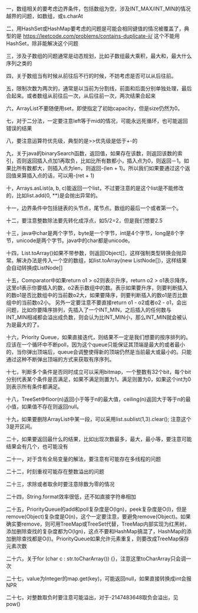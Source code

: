 一，数组相关的要考虑边界条件，包括数组为空，涉及INT_MAX/INT_MIN的情况
越界的问题，如数组，或s.charAt

二，用HashSet或HashMap要考虑的问题是可能会相同键值的情况被覆盖了，典型的是
https://leetcode.com/problems/contains-duplicate-ii/
这个不能用HashSet，除非能解决这个问题

三，涉及子数组的问题通常是动态规划，比如子数组最大乘积，最大和，最大什么序列之类的

四，关于数组当有时候从前往后不行的时候，不妨考虑是否可以从后往前。

五，限制次数为两次的，通常是以当前为分割线，前面和后面分别单独处理，最后合起来。或者数组从前往后一次，从后往前一次，两次结果合起来

六，ArrayList不要随便用set，即使指定了初始capacity，但是size仍然为0。

七，对于二分法，一定要注意left等于mid的情况，可能永远死循环，也可能返回错误的结果

八，要注意运算符优先级，典型的是>>优先级是低于+-的

九，关于java的binarySearch函数，返回值，如果存在该数，则返回该数的索引，否则返回插入点加1再取负，比如比所有数都小，插入点为0，则返回－1。如果比所有数都大，则插入点为len，则返回-(len + 1)。所以我们如果要通过这个返回值来算插入点的话，可以用-(ret + 1)

十，Arrays.asList(a, b, c)能返回一个list，不过要注意的是这个list是不能修改的，比如list.add(0, **)是会抛出异常的。

十一，边界条件中包括链表的头节点，尾节点。数组的最后一个或者第一个。

十二，要注意整数除法要先转化成浮点，如5/2=2，但是我们想要2.5

十三，java中char是两个字节，byte是一个字节，int是4个字节，long是8个字节，unicode是两个字节。java中的char都是unicode。

十四，List.toArray()如果不带参数，则返回Object[]，这样强制类型转换会抛异常。解决办法是传入一个空的数组，如list.toArray(new ListNode[])，这样结果会自动转换成ListNode[]

十五，Comparator中如果return o1 > o2则表示升序，return o2 > o1表示降序，这里o1表示你要插入的数，o2表示数组中的数。表示如果要升序，则要判断插入的数o1是否比数组中的当前数o2大，如果要降序，则要判断插入的数o1是否比数组中的当前数o2小。
另外一定要注意不要直接return o1 - o2或者o2 - o1，会出问题，比如你要降序排列，先插入了一个INT_MIN，之后插入的任何数与INT_MIN相减都会溢出成负数，则会认为比INT_MIN小，那么INT_MIN就会被认为是最大的了。

十六，Priority Queue，如果直接迭代，则结果不一定是我们想要的按序排列的。应该在一个循环中不断poll，因为这个queue只能保证其顶端是最大的或者最小的，当你弹出顶端后，queue会调整使得新的顶端仍然是当前最大或最小的。只能通过这种不断弹出顶端的方式来获取有序序列。

十七，判断多个条件是否同时成立可以采用bitmap，一个整数有32个bit，每个bit分别代表某个条件是否满足，如果不满足则置为1，满足则置为0，如果这个int为0则表示所有条件都满足。

十八，TreeSet中floor(n)返回小于等于n的最大值，ceiling(n)返回大于等于n的最小值，如果值不存在则返回null。

十九，如果要删除ArrayList中某一段，可以采用list.sublist(1,3).clear(); 注意这个3是开区间。

二十，如果要返回最什么的结果，比如出现次数最多，最大，最小等，要注意可能结果会有几个，也可能没有

二十一，对于含有全局变量的解法，要注意有可能存在多线程的问题

二十二，时刻重视可能存在整数溢出的问题

二十三，求除或者取余时要注意除数为零的情况

二十四，String.format效率很低，还不如直接字符串相加

二十五，PriorityQueue的add和poll复杂度是O(lgn)，peek复杂度是O(l)，但是remove(Object)复杂度是O(n)，这个一定要注意，要避免remove(Object)。如果确实要remove，则可用TreeMap或TreeSet代替，TreeMap内部实现为红黑树，添加删除查找的复杂度都为O(lgn)，这点不要和HashMap搞混了，HashMap的添加删除查找都是O(l)。PriorityQueue如果允许元素重复，则要改成TreeMap保存元素次数

二十六，关于for (char c : str.toCharArray()) {}，注意这里toCharArray只会调一次

二十七，value为Integer的map.get(key)，可能返回null，如果直接转换成int会报NPR

二十七，对整数取负时要注意可能溢出，对于-2147483648取负会溢出，见pow()